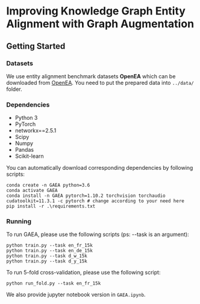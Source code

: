 # Improving Knowledge Graph Entity Alignment with Graph Augmentation

## Getting Started

### Datasets
We use entity alignment benchmark datasets **OpenEA** which can be downloaded from [OpenEA](https://github.com/nju-websoft/OpenEA). You need to put the prepared data into `../data/` folder.

### Dependencies
+ Python 3
+ PyTorch
+ networkx==2.5.1
+ Scipy
+ Numpy
+ Pandas
+ Scikit-learn

You can automatically download corresponding dependencies by following scripts:
```
conda create -n GAEA python=3.6
conda activate GAEA
conda install -n GAEA pytorch=1.10.2 torchvision torchaudio cudatoolkit=11.3.1 -c pytorch # change according to your need here
pip install -r .\requirements.txt
```

### Running
To run GAEA, please use the following scripts (ps: --task is an argument):
```
python train.py --task en_fr_15k
python train.py --task en_de_15k
python train.py --task d_w_15k
python train.py --task d_y_15k
```

To run 5-fold cross-validation, please use the following script:
```
python run_fold.py --task en_fr_15k
```

We also provide jupyter notebook version in `GAEA.ipynb`.

<!-- > If you have any difficulty or question in running code and reproducing experimental results, please email to xiefeng@nudt.edu.cn. -->

<!-- ## Acknowledgement
We refer to the codes of these repos: GCN-Align, OpenEA, MuGNN, IMEA. Thanks for their great contributions! -->